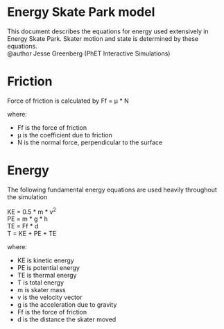 # Energy Skate Park model

This document describes the equations for energy used extensively in Energy Skate Park. Skater motion and state
is determined by these equations.<br>
@author Jesse Greenberg (PhET Interactive Simulations)

# Friction
Force of friction is calculated by
Ff = &#956; * N

where:
 - Ff is the force of friction
 - &#956; is the coefficient due to friction
 - N is the normal force, perpendicular to the surface

# Energy

The following fundamental energy equations are used heavily throughout the simulation

KE = 0.5 * m * v<sup>2</sup><br>
PE = m * g * h<br>
TE = Ff * d<br>
T = KE + PE + TE<br>

where:
 - KE is kinetic energy
 - PE is potential energy
 - TE is thermal energy
 - T is total energy
 - m is skater mass
 - v is the velocity vector
 - g is the acceleration due to gravity
 - Ff is the force of friction
 - d is the distance the skater moved

